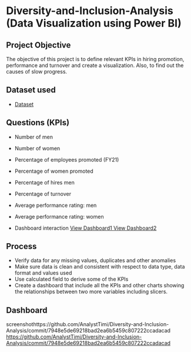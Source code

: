 # Diversity-and-Inclusion-Analysis (Data Visualization using Power BI)
## Project Objective
The objective of this project is to define relevant KPIs in hiring promotion, performance and turnover and create a visualization. Also, to find out the causes of slow progress.

## Dataset used
- <a href="https://github.com/AnalystTimi/Diversity-and-Inclusion-Analysis/commit/7948e5de69218bad2ea6b5459c807222ccadacad">Dataset</a>

## Questions (KPIs)
-	Number of men
-	Number of women
-	Percentage of employees promoted (FY21)
-	Percentage of women promoted
-	Percentage of hires men
-	Percentage of turnover
-	Average performance rating: men
-	Average performance rating: women

-	Dashboard interaction <a href="https://github.com/AnalystTimi/Diversity-and-Inclusion-Analysis/blob/main/diversity%20and%20inclusion%20dashboard%201.png\">View Dashboard1 </a>
<a href="https://github.com/AnalystTimi/Diversity-and-Inclusion-Analysis/blob/main/diversity%20and%20inclusion%20dashboard%202.png">View Dashboard2 </a>

## Process
-	Verify data for any missing values, duplicates and other anomalies
-	Make sure data is clean and consistent with respect to data type, data format and values used
-	Use calculated field to derive some of the KPIs
-	Create a dashboard that include all the KPIs and other charts showing the relationships between two more variables including slicers.

## Dashboard
screenshothttps://github.com/AnalystTimi/Diversity-and-Inclusion-Analysis/commit/7948e5de69218bad2ea6b5459c807222ccadacad
https://github.com/AnalystTimi/Diversity-and-Inclusion-Analysis/commit/7948e5de69218bad2ea6b5459c807222ccadacad

